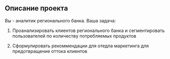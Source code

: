 <h2>Описание проекта</h2>

Вы - аналитик регионального банка. Ваша задача:

1) Проанализировать клиентов регионального банка и сегментировать пользователей по количеству потребляемых продуктов

2) Сформулировать рекоммендации для отедла маркетинга для предотвращение оттока клиентов
